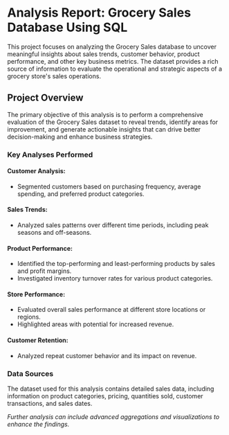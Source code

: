# Analysis Report: Grocery Sales Database Using SQL

This project focuses on analyzing the Grocery Sales database to uncover meaningful insights about sales trends, customer behavior, product performance, and other key business metrics. The dataset provides a rich source of information to evaluate the operational and strategic aspects of a grocery store's sales operations.

## Project Overview

The primary objective of this analysis is to perform a comprehensive evaluation of the Grocery Sales dataset to reveal trends, identify areas for improvement, and generate actionable insights that can drive better decision-making and enhance business strategies.

### Key Analyses Performed

#### Customer Analysis:
- Segmented customers based on purchasing frequency, average spending, and preferred product categories.

#### Sales Trends:
- Analyzed sales patterns over different time periods, including peak seasons and off-seasons.

#### Product Performance:
- Identified the top-performing and least-performing products by sales and profit margins.
- Investigated inventory turnover rates for various product categories.

#### Store Performance:
- Evaluated overall sales performance at different store locations or regions.
- Highlighted areas with potential for increased revenue.

#### Customer Retention:
- Analyzed repeat customer behavior and its impact on revenue.

### Data Sources

The dataset used for this analysis contains detailed sales data, including information on product categories, pricing, quantities sold, customer transactions, and sales dates.

_Further analysis can include advanced aggregations and visualizations to enhance the findings._

